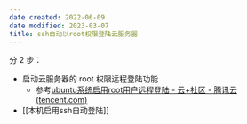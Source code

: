 ```yaml
---
date created: 2022-06-09
date modified: 2023-03-07
title: ssh自动以root权限登陆云服务器
---
```


分 2 步：

- 启动云服务器的 root 权限远程登陆功能
	- 参考[ubuntu系统启用root用户远程登陆 - 云+社区 - 腾讯云 (tencent.com)](https://cloud.tencent.com/developer/article/1496006)
- [[本机启用ssh自动登陆]]
